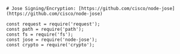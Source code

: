 	# Jose Signing/Encryption: [https://github.com/cisco/node-jose](https://github.com/cisco/node-jose)

	const request = require('request');
	const path = require('path');
	const fs = require('fs');
	const jose = require('node-jose');
	const crypto = require('crypto');